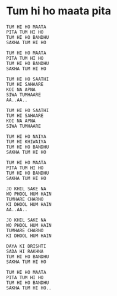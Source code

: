 # Tum hi ho maata pita

    TUM HI HO MAATA
    PITA TUM HI HO
    TUM HI HO BANDHU
    SAKHA TUM HI HO

    TUM HI HO MAATA
    PITA TUM HI HO
    TUM HI HO BANDHU
    SAKHA TUM HI HO

    TUM HI HO SAATHI
    TUM HI SAHAARE
    KOI NA APNA
    SIWA TUMHAARE
    AA..AA..

    TUM HI HO SAATHI
    TUM HI SAHAARE
    KOI NA APNA
    SIWA TUMHAARE

    TUM HI HO NAIYA
    TUM HI KHIWAIYA
    TUM HI HO BANDHU
    SAKHA TUM HI HO

    TUM HI HO MAATA
    PITA TUM HI HO
    TUM HI HO BANDHU
    SAKHA TUM HI HO

    JO KHIL SAKE NA
    WO PHOOL HUM HAIN
    TUMHARE CHARNO
    KI DHOOL HUM HAIN
    AA..AA..

    JO KHIL SAKE NA
    WO PHOOL HUM HAIN
    TUMHARE CHARNO
    KI DHOOL HUM HAIN

    DAYA KI DRISHTI
    SADA HI RAKHNA
    TUM HI HO BANDHU
    SAKHA TUM HI HO

    TUM HI HO MAATA
    PITA TUM HI HO
    TUM HI HO BANDHU
    SAKHA TUM HI HO..

